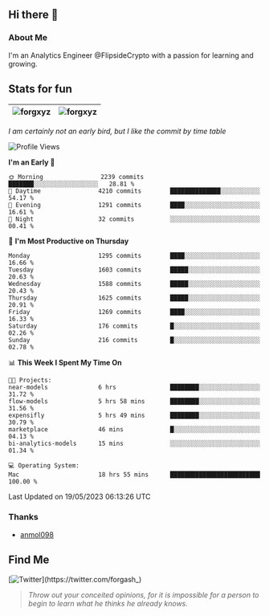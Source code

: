 ## Hi there 👋

### About Me

I'm an Analytics Engineer @FlipsideCrypto with a passion for learning and growing.
  
## Stats for fun

| <img align="center" src="https://github-readme-streak-stats.herokuapp.com/?user=forgxyz&theme=tokyonight" alt="forgxyz" /> | <img align="center" src="https://github-readme-stats.vercel.app/api?username=forgxyz&theme=tokyonight&show_icons=true" alt="forgxyz" /> |
| ------------- |------------- |

*I am certainly not an early bird, but I like the commit by time table*  

<!--START_SECTION:waka-->
![Profile Views](http://img.shields.io/badge/Profile%20Views-0-blue)

**I'm an Early 🐤** 

```text
🌞 Morning                2239 commits        ███████░░░░░░░░░░░░░░░░░░   28.81 % 
🌆 Daytime                4210 commits        ██████████████░░░░░░░░░░░   54.17 % 
🌃 Evening                1291 commits        ████░░░░░░░░░░░░░░░░░░░░░   16.61 % 
🌙 Night                  32 commits          ░░░░░░░░░░░░░░░░░░░░░░░░░   00.41 % 
```
📅 **I'm Most Productive on Thursday** 

```text
Monday                   1295 commits        ████░░░░░░░░░░░░░░░░░░░░░   16.66 % 
Tuesday                  1603 commits        █████░░░░░░░░░░░░░░░░░░░░   20.63 % 
Wednesday                1588 commits        █████░░░░░░░░░░░░░░░░░░░░   20.43 % 
Thursday                 1625 commits        █████░░░░░░░░░░░░░░░░░░░░   20.91 % 
Friday                   1269 commits        ████░░░░░░░░░░░░░░░░░░░░░   16.33 % 
Saturday                 176 commits         █░░░░░░░░░░░░░░░░░░░░░░░░   02.26 % 
Sunday                   216 commits         █░░░░░░░░░░░░░░░░░░░░░░░░   02.78 % 
```


📊 **This Week I Spent My Time On** 

```text
🐱‍💻 Projects: 
near-models              6 hrs               ████████░░░░░░░░░░░░░░░░░   31.72 % 
flow-models              5 hrs 58 mins       ████████░░░░░░░░░░░░░░░░░   31.56 % 
expensifly               5 hrs 49 mins       ████████░░░░░░░░░░░░░░░░░   30.79 % 
marketplace              46 mins             █░░░░░░░░░░░░░░░░░░░░░░░░   04.13 % 
bi-analytics-models      15 mins             ░░░░░░░░░░░░░░░░░░░░░░░░░   01.34 % 

💻 Operating System: 
Mac                      18 hrs 55 mins      █████████████████████████   100.00 % 
```


 Last Updated on 19/05/2023 06:13:26 UTC
<!--END_SECTION:waka-->

### Thanks
 - [anmol098](https://github.com/anmol098/waka-readme-stats/)
  
## Find Me
[![Twitter](https://img.shields.io/twitter/url/https/twitter.com/forgash_.svg?style=social&label=Follow%20%40forgash_)](https://twitter.com/forgash_)


> *Throw out your conceited opinions, for it is impossible for a person to begin to learn what he thinks he already knows.* 
